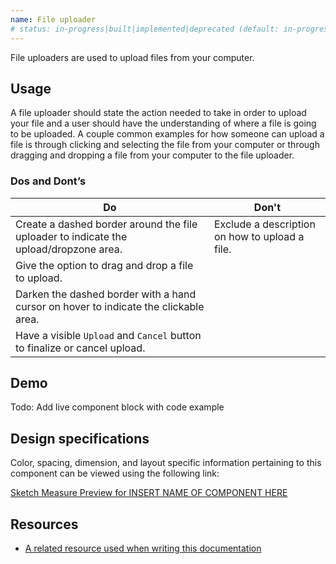 ```yaml
---
name: File uploader
# status: in-progress|built|implemented|deprecated (default: in-progress)
---
```


File uploaders are used to upload files from your computer.

## Usage

A file uploader should state the action needed to take in order to upload your file and a user should have the understanding of where a file is going to be uploaded. A couple common examples for how someone can upload a file is through clicking and selecting the file from your computer or through dragging and dropping a file from your computer to the file uploader.

### Dos and Dont’s

| Do | Don't |
| --- | --- |
| Create a dashed border around the file uploader to indicate the upload/dropzone area. | Exclude a description on how to upload a file. |
| Give the option to drag and drop a file to upload. |  |
| Darken the dashed border with a hand cursor on hover to indicate the clickable area. |  |
| Have a visible `Upload` and `Cancel` button to finalize or cancel upload. |  |

## Demo

<!--
  DEMO, keep this section for all patterns, the code block demo will be added at a later date
-->

Todo: Add live component block with code example

## Design specifications

<!--
  DESIGN SPECIFICATIONS, add a link here to the component-specific sketch-measure preview.
  All design specifications should live in the design repo under 'hosted/design-gitlab-specs/COMPONENTNAME-spec-previews'
  *** If there are max-width, min-width, or other specs that should be known about this component,
  please add it in Sketch Measure via a note.
  This link must ALWAYS be included.
-->

Color, spacing, dimension, and layout specific information pertaining to this component can be viewed using the following link:

[Sketch Measure Preview for INSERT NAME OF COMPONENT HERE](/)

## Resources

*   [A related resource used when writing this documentation](/)
